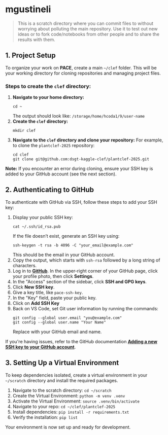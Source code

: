 # mgustineli

> This is a scratch directory where you can commit files to without worrying about polluting the main repository.
> Use it to test out new ideas or to fork code/notebooks from other people and to share the results with them.

## 1. Project Setup
To organize your work on **PACE**, create a main `~/clef` folder. This will be your working directory for cloning repositories and managing project files.

### Steps to create the `clef` directory:
1. **Navigate to your home directory:**
    ```
    cd ~
    ```
    The output should look like: `/storage/home/hcoda1/9/user-name`
2. **Create the `clef` directory:**
    ```
    mkdir clef
    ```
3. **Navigate to the `clef` directory and clone your repository:** For example, to clone the `plantclef-2025` repository:
    ```
    cd clef
    git clone git@github.com:dsgt-kaggle-clef/plantclef-2025.git
    ```

**Note:** If you encounter an error during cloning, ensure your SSH key is added to your GitHub account (see the next section).

## 2. Authenticating to GitHub
To authenticate with GitHub via SSH, follow these steps to add your SSH key:

1. Display your public SSH key: 
    ```
    cat ~/.ssh/id_rsa.pub
    ```
    If the file doesn’t exist, generate an SSH key using:
    ```
    ssh-keygen -t rsa -b 4096 -C "your_email@example.com"
    ```
    This should be the email in your GitHub account.
2. Copy the output, which starts with `ssh-rsa` followed by a long string of characters.
3. Log in to [**GitHub**](https://github.com/). In the upper-right corner of your GitHub page, click your profile photo, then click **Settings**.
4. In the "Access" section of the sidebar, click **SSH and GPG keys**.
5. Click **New SSH key**. 
6. Give a key title, like `pace-ssh-key`.
7. In the "Key" field, paste your public key.
8. Click on **Add SSH Key**
9. Back on VS Code, set Git user information by running the commands:
    ```
    git config --global user.email "you@example.com"
    git config --global user.name "Your Name"
    ```
    Replace with your GitHub email and name.

If you're having issues, refer to the GitHub documentation [**Adding a new SSH key to your GitHub account**](https://docs.github.com/en/authentication/connecting-to-github-with-ssh/adding-a-new-ssh-key-to-your-github-account).


## 3. Setting Up a Virtual Environment
To keep dependencies isolated, create a virtual environment in your `~/scratch` directory and install the required packages.

1. Navigate to the scratch directory: `cd ~/scratch`
2. Create the Virtual Environment: `python -m venv .venv`
3. Activate the Virtual Environment: `source .venv/bin/activate`
4. Navigate to your repo: `cd ~/clef/plantclef-2025`
5. Install dependencies: `pip install -r requirements.txt`
6. Verify the installation: `pip list`

Your environment is now set up and ready for development.
